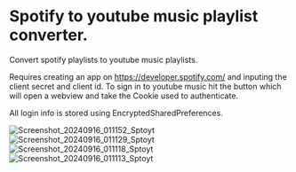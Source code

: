 # Spotify to youtube music playlist converter.
Convert spotify playlists to youtube music playlists.

Requires creating an app on https://developer.spotify.com/ and inputing the client secret and client id.
To sign in to youtube music hit the button which will open a webview and take the Cookie used to authenticate.

All login info is stored using EncryptedSharedPreferences.

![Screenshot_20240916_011152_Sptoyt](https://github.com/user-attachments/assets/216945fb-0364-4a9c-a5e4-86b7eaf3ff3f)
![Screenshot_20240916_011129_Sptoyt](https://github.com/user-attachments/assets/98a3427c-061d-4ea3-b64e-d0d812cd095d)
![Screenshot_20240916_011118_Sptoyt](https://github.com/user-attachments/assets/f9f1afc4-98e7-44d3-bad6-9d646dbf83f0)
![Screenshot_20240916_011113_Sptoyt](https://github.com/user-attachments/assets/6f8a85c9-111c-417e-b463-2b1f9d2f81e9)
